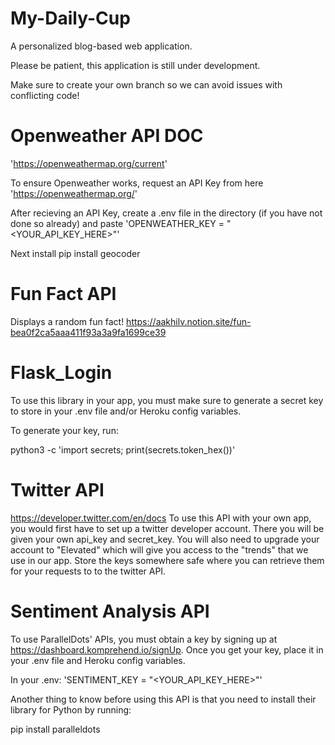 # My-Daily-Cup
A personalized blog-based web application.

Please be patient, this application is still under development.

Make sure to create your own branch so we can avoid issues with conflicting code!

# Openweather API DOC
'https://openweathermap.org/current'

To ensure Openweather works, request an API Key from here
'https://openweathermap.org/'

After recieving an API Key, create a .env file in the directory (if you have not done so already)
and paste 'OPENWEATHER_KEY = "<YOUR_API_KEY_HERE>"'

Next install 
pip install geocoder

# Fun Fact API
Displays a random fun fact!
https://aakhilv.notion.site/fun-bea0f2ca5aaa411f93a3a9fa1699ce39


# Flask_Login
To use this library in your app, you must make sure to generate a secret key to store in your .env file and/or Heroku config variables.

To generate your key, run:

python3 -c 'import secrets; print(secrets.token_hex())'


# Twitter API
https://developer.twitter.com/en/docs
To use this API with your own app, you would first have to set up a twitter developer account.
There you will be given your own api_key and secret_key.
You will also need to upgrade your account to "Elevated" which will give you access to the "trends" that we use in our app.
Store the keys somewhere safe where you can retrieve them for your requests to to the twitter API.

# Sentiment Analysis API 
To use ParallelDots' APIs, you must obtain a key by signing up at https://dashboard.komprehend.io/signUp. Once you get your key, place it in your .env file and Heroku config variables.

In your .env:
'SENTIMENT_KEY = "<YOUR_API_KEY_HERE>"'

Another thing to know before using this API is that you need to install their library for Python by running:

pip install paralleldots

